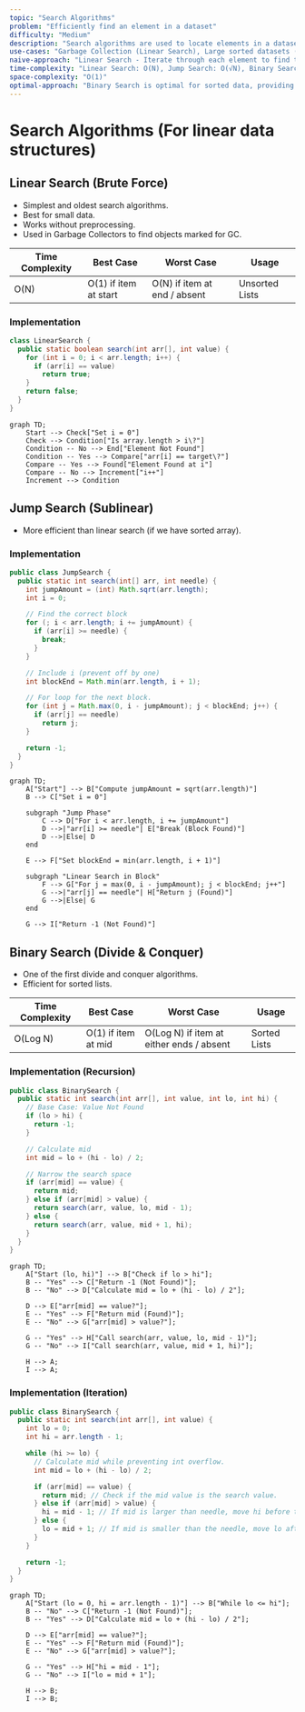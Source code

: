 ```yaml
---
topic: "Search Algorithms"
problem: "Efficiently find an element in a dataset"
difficulty: "Medium"
description: "Search algorithms are used to locate elements in a dataset. The efficiency of a search algorithm depends on the structure and sorting of the data."
use-cases: "Garbage Collection (Linear Search), Large sorted datasets (Binary Search, Jump Search)"
naive-approach: "Linear Search - Iterate through each element to find the target."
time-complexity: "Linear Search: O(N), Jump Search: O(√N), Binary Search: O(log N)"
space-complexity: "O(1)"
optimal-approach: "Binary Search is optimal for sorted data, providing O(log N) efficiency."
---
```


# Search Algorithms (For linear data structures)

## Linear Search (Brute Force)

- Simplest and oldest search algorithms.
- Best for small data.
- Works without preprocessing.
- Used in Garbage Collectors to find objects marked for GC.

| Time Complexity | Best Case             | Worst Case                   | Usage          |
| --------------- | --------------------- | ---------------------------- | -------------- |
| O(N)            | O(1) if item at start | O(N) if item at end / absent | Unsorted Lists |

### Implementation

```java
class LinearSearch {
  public static boolean search(int arr[], int value) {
    for (int i = 0; i < arr.length; i++) {
      if (arr[i] == value)
        return true;
    }
    return false;
  }
}
```

```mermaid
graph TD;
    Start --> Check["Set i = 0"]
    Check --> Condition["Is array.length > i\?"]
    Condition -- No --> End["Element Not Found"]
    Condition -- Yes --> Compare["arr[i] == target\?"]
    Compare -- Yes --> Found["Element Found at i"]
    Compare -- No --> Increment["i++"]
    Increment --> Condition
```

## Jump Search (Sublinear)

- More efficient than linear search (if we have sorted array).

### Implementation

```java
public class JumpSearch {
  public static int search(int[] arr, int needle) {
    int jumpAmount = (int) Math.sqrt(arr.length);
    int i = 0;

    // Find the correct block
    for (; i < arr.length; i += jumpAmount) {
      if (arr[i] >= needle) {
        break;
      }
    }

    // Include i (prevent off by one)
    int blockEnd = Math.min(arr.length, i + 1);

    // For loop for the next block.
    for (int j = Math.max(0, i - jumpAmount); j < blockEnd; j++) {
      if (arr[j] == needle)
        return j;
    }

    return -1;
  }
}

```

```mermaid
graph TD;
    A["Start"] --> B["Compute jumpAmount = sqrt(arr.length)"]
    B --> C["Set i = 0"]

    subgraph "Jump Phase"
        C --> D["For i < arr.length, i += jumpAmount"]
        D -->|"arr[i] >= needle"| E["Break (Block Found)"]
        D -->|Else| D
    end

    E --> F["Set blockEnd = min(arr.length, i + 1)"]

    subgraph "Linear Search in Block"
        F --> G["For j = max(0, i - jumpAmount); j < blockEnd; j++"]
        G -->|"arr[j] == needle"| H["Return j (Found)"]
        G -->|Else| G
    end

    G --> I["Return -1 (Not Found)"]
```

## Binary Search (Divide & Conquer)

- One of the first divide and conquer algorithms.
- Efficient for sorted lists.

| Time Complexity | Best Case           | Worst Case                               | Usage        |
| --------------- | ------------------- | ---------------------------------------- | ------------ |
| O(Log N)        | O(1) if item at mid | O(Log N) if item at either ends / absent | Sorted Lists |

### Implementation (Recursion)

```java
public class BinarySearch {
  public static int search(int arr[], int value, int lo, int hi) {
    // Base Case: Value Not Found
    if (lo > hi) {
      return -1;
    }

    // Calculate mid
    int mid = lo + (hi - lo) / 2;

    // Narrow the search space
    if (arr[mid] == value) {
      return mid;
    } else if (arr[mid] > value) {
      return search(arr, value, lo, mid - 1);
    } else {
      return search(arr, value, mid + 1, hi);
    }
  }
}
```

```mermaid
graph TD;
    A["Start (lo, hi)"] --> B["Check if lo > hi"];
    B -- "Yes" --> C["Return -1 (Not Found)"];
    B -- "No" --> D["Calculate mid = lo + (hi - lo) / 2"];

    D --> E["arr[mid] == value?"];
    E -- "Yes" --> F["Return mid (Found)"];
    E -- "No" --> G["arr[mid] > value?"];

    G -- "Yes" --> H["Call search(arr, value, lo, mid - 1)"];
    G -- "No" --> I["Call search(arr, value, mid + 1, hi)"];

    H --> A;
    I --> A;

```

### Implementation (Iteration)

```java
public class BinarySearch {
  public static int search(int arr[], int value) {
    int lo = 0;
    int hi = arr.length - 1;

    while (hi >= lo) {
      // Calculate mid while preventing int overflow.
      int mid = lo + (hi - lo) / 2;

      if (arr[mid] == value) {
        return mid; // Check if the mid value is the search value.
      } else if (arr[mid] > value) {
        hi = mid - 1; // If mid is larger than needle, move hi before the mid.
      } else {
        lo = mid + 1; // If mid is smaller than the needle, move lo after the mid.
      }
    }

    return -1;
  }
}
```

```mermaid
graph TD;
    A["Start (lo = 0, hi = arr.length - 1)"] --> B["While lo <= hi"];
    B -- "No" --> C["Return -1 (Not Found)"];
    B -- "Yes" --> D["Calculate mid = lo + (hi - lo) / 2"];

    D --> E["arr[mid] == value?"];
    E -- "Yes" --> F["Return mid (Found)"];
    E -- "No" --> G["arr[mid] > value?"];

    G -- "Yes" --> H["hi = mid - 1"];
    G -- "No" --> I["lo = mid + 1"];

    H --> B;
    I --> B;

```
